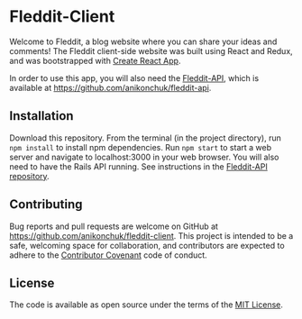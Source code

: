 # Fleddit-Client

Welcome to Fleddit, a blog website where you can share your ideas and comments! The Fleddit client-side website was built using React and Redux, and was bootstrapped with [Create React App](https://github.com/facebook/create-react-app).

In order to use this app, you will also need the [Fleddit-API](https://github.com/anikonchuk/fleddit-api), which is available at https://github.com/anikonchuk/fleddit-api.

## Installation

Download this repository. From the terminal (in the project directory), run ```npm install``` to install npm dependencies. Run ```npm start``` to start a web server and navigate to localhost:3000 in your web browser. You will also need to have the Rails API running. See instructions in the [Fleddit-API repository](https://github.com/anikonchuk/fleddit-api).

## Contributing

Bug reports and pull requests are welcome on GitHub at https://github.com/anikonchuk/fleddit-client. This project is intended to be a safe, welcoming space for collaboration, and contributors are expected to adhere to the [Contributor Covenant](http://contributor-covenant.org) code of conduct.

## License

The code is available as open source under the terms of the [MIT License](https://opensource.org/licenses/MIT).
